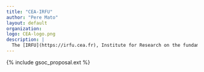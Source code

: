 ```yaml
---
title: "CEA-IRFU"
author: "Pere Mato"
layout: default
organization: 
logo: CEA-logo.png
description: |
  The [IRFU](https://irfu.cea.fr), Institute for Research on the fundamental laws of the universe, of the Fundamental Research Division of the [CEA](https://www.cea.fr), brings together three scientific disciplines, astrophysics, nuclear physics and particle physics, as well as al the associated technological expertise.
---
```


{% include gsoc_proposal.ext %}

